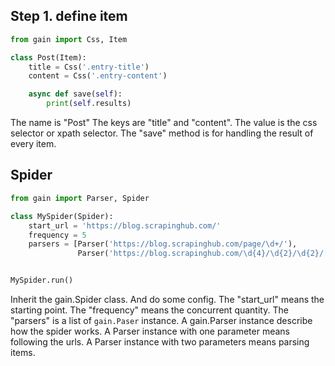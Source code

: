 ## Step 1. define item

```python
from gain import Css, Item

class Post(Item):
    title = Css('.entry-title')
    content = Css('.entry-content')

    async def save(self):
        print(self.results)
```

The name is "Post" 
The keys are "title" and "content".
The value is the css selector or xpath selector.
The "save" method is for handling the result of every item.

## Spider

```python
from gain import Parser, Spider

class MySpider(Spider):
    start_url = 'https://blog.scrapinghub.com/'
    frequency = 5
    parsers = [Parser('https://blog.scrapinghub.com/page/\d+/'),
               Parser('https://blog.scrapinghub.com/\d{4}/\d{2}/\d{2}/[a-z0-9\-]+/', Post)]


MySpider.run()
```

Inherit the gain.Spider class. And do some config.
The "start_url" means the starting point.
The "frequency" means the concurrent quantity.
The "parsers" is a list of `gain.Paser` instance.
A gain.Parser instance describe how the spider works.
A Parser instance with one parameter means following the urls.
A Parser instance with two parameters means parsing items.

